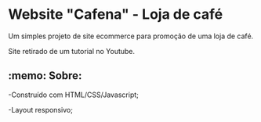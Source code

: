 <h1> Website "Cafena" - Loja de café</h1>
<p>Um simples projeto de site ecommerce para promoção de uma loja de café.</p>
<p>Site retirado de um tutorial no Youtube.</p>
<h2>:memo: Sobre:</h2>
<p>-Construído com HTML/CSS/Javascript;</p>
<p>-Layout responsivo;</p>